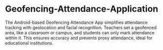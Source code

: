 # Geofencing-Attendance-Application
The Android-based Geofencing Attendance App simplifies attendance tracking with geolocation and facial recognition. Teachers set a geofenced area, like a classroom or campus, and students can only mark attendance within it. This ensures accuracy and prevents proxy attendance, ideal for educational institutions.
